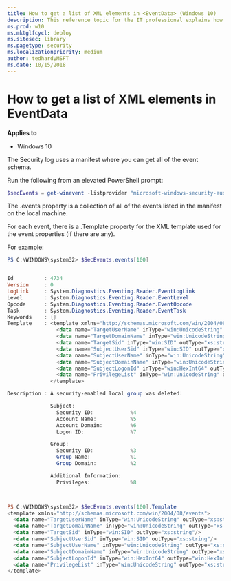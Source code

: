```yaml
---
title: How to get a list of XML elements in <EventData> (Windows 10)
description: This reference topic for the IT professional explains how to use PowerShell to get a list of XML elements that can appear in <EventData>.
ms.prod: w10
ms.mktglfcycl: deploy
ms.sitesec: library
ms.pagetype: security
ms.localizationpriority: medium
author: tedhardyMSFT
ms.date: 10/15/2018
---
```


# How to get a list of XML elements in EventData

**Applies to**
-   Windows 10

The Security log uses a manifest where you can get all of the event schema.

Run the following from an elevated PowerShell prompt:

```powershell
$secEvents = get-winevent -listprovider "microsoft-windows-security-auditing"
```

The .events property is a collection of all of the events listed in the manifest on the local machine.

For each event, there is a .Template property for the XML template used for the event properties (if there are any).

For example:

```powershell
PS C:\WINDOWS\system32> $SecEvents.events[100]


Id          : 4734
Version     : 0
LogLink     : System.Diagnostics.Eventing.Reader.EventLogLink
Level       : System.Diagnostics.Eventing.Reader.EventLevel
Opcode      : System.Diagnostics.Eventing.Reader.EventOpcode
Task        : System.Diagnostics.Eventing.Reader.EventTask
Keywords    : {}
Template    : <template xmlns="http://schemas.microsoft.com/win/2004/08/events">
                <data name="TargetUserName" inType="win:UnicodeString" outType="xs:string"/>
                <data name="TargetDomainName" inType="win:UnicodeString" outType="xs:string"/>
                <data name="TargetSid" inType="win:SID" outType="xs:string"/>
                <data name="SubjectUserSid" inType="win:SID" outType="xs:string"/>
                <data name="SubjectUserName" inType="win:UnicodeString" outType="xs:string"/>
                <data name="SubjectDomainName" inType="win:UnicodeString" outType="xs:string"/>
                <data name="SubjectLogonId" inType="win:HexInt64" outType="win:HexInt64"/>
                <data name="PrivilegeList" inType="win:UnicodeString" outType="xs:string"/>
              </template>

Description : A security-enabled local group was deleted.

              Subject:
                Security ID:            %4
                Account Name:           %5
                Account Domain:         %6
                Logon ID:               %7

              Group:
                Security ID:            %3
                Group Name:             %1
                Group Domain:           %2

              Additional Information:
                Privileges:             %8



PS C:\WINDOWS\system32> $SecEvents.events[100].Template
<template xmlns="http://schemas.microsoft.com/win/2004/08/events">
  <data name="TargetUserName" inType="win:UnicodeString" outType="xs:string"/>
  <data name="TargetDomainName" inType="win:UnicodeString" outType="xs:string"/>
  <data name="TargetSid" inType="win:SID" outType="xs:string"/>
  <data name="SubjectUserSid" inType="win:SID" outType="xs:string"/>
  <data name="SubjectUserName" inType="win:UnicodeString" outType="xs:string"/>
  <data name="SubjectDomainName" inType="win:UnicodeString" outType="xs:string"/>
  <data name="SubjectLogonId" inType="win:HexInt64" outType="win:HexInt64"/>
  <data name="PrivilegeList" inType="win:UnicodeString" outType="xs:string"/>
</template>

```
